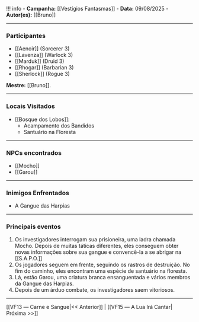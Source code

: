 !!! info
	- **Campanha:** [[Vestígios Fantasmas]]
	- **Data:** 09/08/2025
	- **Autor(es):** [[Bruno]]

---

### Participantes

- [[Aenoir]] (Sorcerer 3)
- [[Lavenza]] (Warlock 3)
- [[Marduk]] (Druid 3)
- [[Rhogar]] (Barbarian 3)
- [[Sherlock]] (Rogue 3)

**Mestre:** [[Bruno]].

---  

### Locais Visitados

- [[Bosque dos Lobos]]:
	- Acampamento dos Bandidos
	- Santuário na Floresta

---

### NPCs encontrados

- [[Mocho]]
- [[Garou]]

---

### Inimigos Enfrentados

- A Gangue das Harpias

---

### Principais eventos

1. Os investigadores interrogam sua prisioneira, uma ladra chamada Mocho. Depois de muitas táticas diferentes, eles conseguem obter novas informações sobre sua gangue e convencê-la a se abrigar na [[S.A.P.O.]]
2. Os jogadores seguem em frente, seguindo os rastros de destruição. No fim do caminho, eles encontram uma espécie de santuário na floresta.
3. Lá, estão Garou, uma criatura branca ensanguentada e vários membros da Gangue das Harpias.
4. Depois de um árduo combate, os investigadores saem vitoriosos.

---

[[VF13 ― Carne e Sangue|<< Anterior]] | [[VF15 ― A Lua Irá Cantar| Próxima >>]]